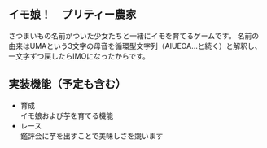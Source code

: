 ## イモ娘！　プリティー農家
さつまいもの名前がついた少女たちと一緒にイモを育てるゲームです。
名前の由来はUMAという3文字の母音を循環型文字列（AIUEOA…と続く）と解釈し、
一文字ずつ戻したらIMOになったからです。

## 実装機能（予定も含む）
- 育成  
  イモ娘および芋を育てる機能
- レース  
  鑑評会に芋を出すことで美味しさを競います